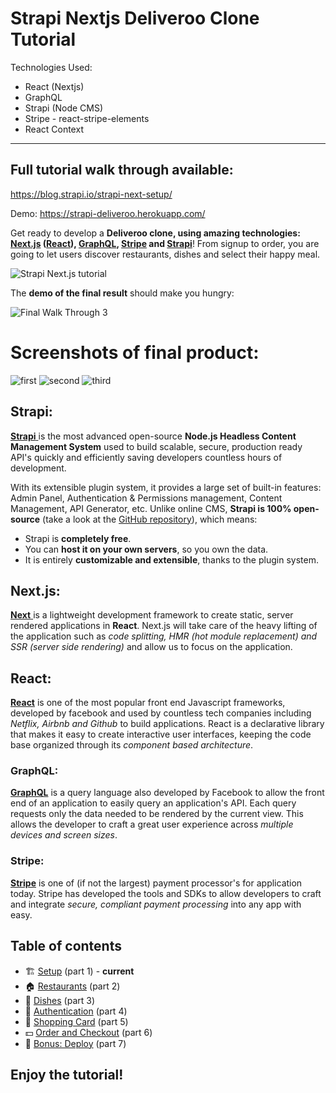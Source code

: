 # Strapi Nextjs Deliveroo Clone Tutorial


Technologies Used:
* React (Nextjs)
* GraphQL
* Strapi (Node CMS)
* Stripe - react-stripe-elements
* React Context 

----------------------

## Full tutorial walk through available:
https://blog.strapi.io/strapi-next-setup/

Demo:
https://strapi-deliveroo.herokuapp.com/


Get ready to develop a **Deliveroo clone, using amazing technologies: [Next.js](https://nextjs.org) ([React](https://reactjs.org)), [GraphQL](https://graphql.org), [Stripe](http://stripe.com/) and [Strapi](https://strapi.io/)**! From signup to order, you are going to let users discover restaurants, dishes and select their happy meal.

![Strapi Next.js tutorial](https://blog.strapi.io/content/images/2018/10/Article-Next---1.png)

The **demo of the final result** should make you hungry:

![Final Walk Through 3](https://blog.strapi.io/content/images/2018/10/ezgif.com-optimize--11-.gif)



# Screenshots of final product:
![first](https://blog.strapi.io/content/images/2018/10/Screen-Shot-2018-10-13-at-5.12.41-PM.png)
![second](https://blog.strapi.io//content/images/2018/10/Screen-Shot-2018-10-13-at-5.12.58-PM.png)
![third](https://blog.strapi.io//content/images/2018/10/Screen-Shot-2018-10-13-at-5.13.21-PM.png)

## Strapi:
 [**Strapi** ](https://github.com/strapi/strapi) is the most advanced open-source **Node.js Headless Content Management System** used to build scalable, secure, production ready API's quickly and efficiently saving developers countless hours of development.

 With its extensible plugin system, it provides a large set of built-in features: Admin Panel, Authentication & Permissions management, Content Management, API Generator, etc. Unlike online CMS, **Strapi is 100% open-source** (take a look at the [GitHub repository](https://github.com/strapi/strapi)), which means:

 * Strapi is **completely free**.
 * You can **host it on your own servers**, so you own the data.
 * It is entirely **customizable and extensible**, thanks to the plugin system.

## Next.js:
[ **Next** ](https://github.com/zeit/next.js/ ) is a lightweight development framework to create static, server rendered applications in **React**. Next.js will take care of the heavy lifting of the application such as *code splitting, HMR (hot module replacement) and SSR (server side rendering)* and allow us to focus on the application.

## React:  
[**React**](https://github.com/facebook/react) is one of the most popular front end Javascript frameworks, developed by facebook and used by countless tech companies including *Netflix, Airbnb and Github* to build applications. React is a declarative library that makes it easy to create interactive user interfaces, keeping the code base organized through its *component based architecture*.  

### GraphQL:
[**GraphQL**](https://github.com/graphql) is a query language also developed by Facebook to allow the front end of an application to easily query an application's API. Each query requests only the data needed to be rendered by the current view. This allows the developer to craft a great user experience across *multiple devices and screen sizes*.

### Stripe:
[**Stripe**](https://github.com/stripe) is one of (if not the largest) payment processor's for application today. Stripe has developed the tools and SDKs to allow developers to craft and integrate *secure, compliant payment processing* into any app with easy.

## Table of contents

- 🏗️ [Setup](https://blog.strapi.io/strapi-next-setup) (part 1) - **current**
- 🏠 [Restaurants](https://blog.strapi.io/strapi-next-restaurants/) (part 2)
- 🍔 [Dishes](https://blog.strapi.io/strapi-next-dishes) (part 3)
- 🔐 [Authentication](https://blog.strapi.io/strapi-next-authentication) (part 4)
- 🛒 [Shopping Card](https://blog.strapi.io/strapi-next-cart) (part 5)
- 💵 [Order and Checkout](https://blog.strapi.io/strapi-next-order-checkout) (part 6)
- 🚀 [Bonus: Deploy](https://blog.strapi.io/strapi-next-deploy) (part 7)


## Enjoy the tutorial!